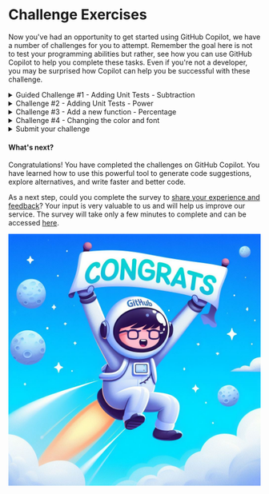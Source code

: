 # Challenge Exercises

Now you've had an opportunity to get started using GitHub Copilot, we have a number of challenges for you to attempt. Remember the goal here is not to test your programming abilities but rather, see how you can use GitHub Copilot to help you complete these tasks. Even if you're not a developer, you may be surprised how Copilot can help you be successful with these challenge.


<details>
<summary>Guided Challenge #1 - Adding Unit Tests - Subtraction</summary>

### Adding Unit Tests

1. Press ```CTRL + ` ``` to open the terminal window in VS Code if it is not already open.

2. Enter ```npm test``` in the terminal window and press **ENTER** to execute the existing unit tests for the Calculator application.

3. Scroll up in the terminal window to see what tests have been executed. You should see tests for Arithmetic validation, Addition, Multiplication and Division. There are no tests for the subtraction function!

4. Open the ```/test/arithmetic.test.js``` file.

5. Scroll down to the line with the comment ```TODO: Challenge #1``` (Around line 96)

6. On the line following the comment, add a new comment to provide context to GitHub Copilot on what you want assistance to do. Try adding this comment ```// add tests for subtraction``` and press ```ENTER``` to generate a suggestion.

7. Accept the suggested line if it looks right by pressing ```TAB``` then ```ENTER```.

8. Continue accepting suggestions line by line to see how many unit tests you can have Copilot assist you in writing.

9. Once you're happy with a few unit tests, save the file and return to the terminal window. Enter ```npm test``` and press **ENTER** to execute the unit tests again.

10. Let's try Copilot chat to generate the test cases. Open ```api/controller.js``` file. Open Copilot Chat and type ```/tests``` and press **ENTER**.

    >**TIP:** You can use Copilot to generate test cases for your code. Selecting a section of the code or all lines in the file will help with the coverage of suggestions. 

</details>

<details>
<summary>Challenge #2 - Adding Unit Tests - Power</summary>

### Adding Unit Tests for the power function

1. See if you can now add additional unit tests for the power function you created in the core exercise.

</details>

<details>
<summary>Challenge #3 - Add a new function - Percentage</summary>

### Add a new Percentage function

1. See if you can now add a new **Percentage** function to the calculator using GitHub Copilot to assist you. The previous exercises will help you locate where you want to add code.
 
    >**Example:** 10 % 100 = 10, 5 % 20 = 1, 20 % 500 = 100.

2. Once your function is working, proceed with the next challenge.

</details>

<details>
<summary>Challenge #4 - Changing the color and font</summary>

### Changing the background color and font of the calculator

1. See if you can change the background color and the font of the calculator to match your corporate branding using GitHub Copilot to assist you. 

</details>


<details>
<summary>Submit your challenge</summary>

### Complete the below steps to qualify for the challenge

1. Ensure that you have completed all the above challenges 1 to 4.

2. Save your code, Commit and push your code to your branch.

3. Complete the survey to [share your experience and feedback](https://forms.office.com/r/gtVjawD9BM)? Your input is very valuable to us and will help us improve our service. The survey will take only a few minutes to complete and can be accessed [here](https://forms.office.com/r/gtVjawD9BM). 

4. Once you have completed all of the above steps, drop a note in **Microsoft Teams Chat** to notify us. Mention the branch name in your note.

   >**Example Note:** Challenges completed, commit branch: **YOUR BRANCH NAME**.

</details>

#### What's next?

Congratulations! You have completed the challenges on GitHub Copilot. You have learned how to use this powerful tool to generate code suggestions, explore alternatives, and write faster and better code.

As a next step, could you complete the survey to [share your experience and feedback](https://forms.office.com/r/gtVjawD9BM)? Your input is very valuable to us and will help us improve our service. The survey will take only a few minutes to complete and can be accessed [here](https://forms.office.com/r/gtVjawD9BM).

<img width="600" alt="Congrats image" src="../assets/congrats.jpg">
